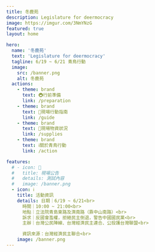 ```yaml
---
title: 冬鹿苑
description: Legislature for deermocracy
image: https://imgur.com/3NmYNzG
featured: true
layout: home

hero:
  name: '冬鹿苑'
  text: 'Legislature for deermocracy'
  tagline: 6/19 ~ 6/21 青鳥行動
  image:
    src: /banner.png
    alt: 冬鹿苑
  actions:
    - theme: brand
      text: 🚇行前準備
      link: /preparation
    - theme: brand
      text: 🧭現場行動指南
      link: /guide
    - theme: brand
      text: 🛒現場物資狀況
      link: /supplies
    - theme: brand
      text: ℹ️關於青鳥行動
      link: /action

features:
  # - icon: 📢
  #   title: 現場公告
  #   details: 測試內容
  #   image: /banner.png
  - icon: ℹ️
    title: 活動資訊
    details: 日期｜6/19 ~ 6/21<br>
      時間｜10:00 ~ 21:00<br>
      地點｜立法院青島東路及濟南路（靠中山南路）<br>
      訴求｜反國會濫權，拒絕民主倒退，警告中國國民黨<br>
      主辦｜台灣公民陣線、台灣經濟民主連合、公投護台灣聯盟<br>

      資訊來源：台灣經濟民主聯合<br>
    image: /banner.png
---
```


<!-- Google Tag Manager (noscript) -->

<noscript><iframe src="https://www.googletagmanager.com/ns.html?id=GTM-55NGJN7L"
height="0" width="0" style="display:none;visibility:hidden"></iframe></noscript>

<!-- End Google Tag Manager (noscript) -->

<!-- ::: danger
這是範例資訊框4
:::
::: warning
這是範例資訊框3
::: -->

<!-- ::: tip
這是範例資訊框2 <br>
這是範例資訊框2 <br>
這是範例資訊框2 <br>
這是範例資訊框2 <br>
這是範例資訊框2 <br>
:::

::: details
這是範例摺疊資訊框
::: -->

<style>
  h3 {
    margin-top: 12px !important;
  }
</style>
